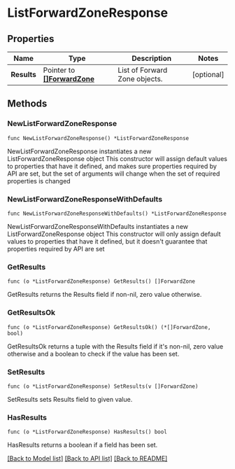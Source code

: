 # ListForwardZoneResponse

## Properties

Name | Type | Description | Notes
------------ | ------------- | ------------- | -------------
**Results** | Pointer to [**[]ForwardZone**](ForwardZone.md) | List of Forward Zone objects. | [optional] 

## Methods

### NewListForwardZoneResponse

`func NewListForwardZoneResponse() *ListForwardZoneResponse`

NewListForwardZoneResponse instantiates a new ListForwardZoneResponse object
This constructor will assign default values to properties that have it defined,
and makes sure properties required by API are set, but the set of arguments
will change when the set of required properties is changed

### NewListForwardZoneResponseWithDefaults

`func NewListForwardZoneResponseWithDefaults() *ListForwardZoneResponse`

NewListForwardZoneResponseWithDefaults instantiates a new ListForwardZoneResponse object
This constructor will only assign default values to properties that have it defined,
but it doesn't guarantee that properties required by API are set

### GetResults

`func (o *ListForwardZoneResponse) GetResults() []ForwardZone`

GetResults returns the Results field if non-nil, zero value otherwise.

### GetResultsOk

`func (o *ListForwardZoneResponse) GetResultsOk() (*[]ForwardZone, bool)`

GetResultsOk returns a tuple with the Results field if it's non-nil, zero value otherwise
and a boolean to check if the value has been set.

### SetResults

`func (o *ListForwardZoneResponse) SetResults(v []ForwardZone)`

SetResults sets Results field to given value.

### HasResults

`func (o *ListForwardZoneResponse) HasResults() bool`

HasResults returns a boolean if a field has been set.


[[Back to Model list]](../README.md#documentation-for-models) [[Back to API list]](../README.md#documentation-for-api-endpoints) [[Back to README]](../README.md)


